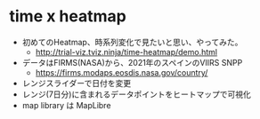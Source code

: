 # time x heatmap

* 初めてのHeatmap、時系列変化で見たいと思い、やってみた。
  * <http://trial-viz.tviz.ninja/time-heatmap/demo.html>
* データはFIRMS(NASA)から、2021年のスペインのVIIRS SNPP
  * <https://firms.modaps.eosdis.nasa.gov/country/>
* レンジスライダーで日付を変更
* レンジ(7日分)に含まれるデータポイントをヒートマップで可視化
* map library は MapLibre
